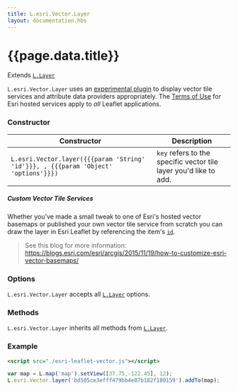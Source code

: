 ```yaml
---
title: L.esri.Vector.Layer
layout: documentation.hbs
---
```


# {{page.data.title}}

Extends [`L.Layer`](http://leafletjs.com/reference-{{siteData.latest_leaflet}}.html#layer)

`L.esri.Vector.Layer` uses an [experimental plugin](https://github.com/Esri/esri-leaflet-vector) to display vector tile services and attribute data providers appropriately. The [Terms of Use](https://github.com/esri/esri-leaflet#terms) for Esri hosted services apply to *all* Leaflet applications.

### Constructor

<table>
    <thead>
        <tr>
            <th>Constructor</th>
            <th>Description</th>
        </tr>
    </thead>
    <tbody>
        <tr>
            <td><code class="nobr">L.esri.Vector.layer({{{param 'String' 'id'}}}, , {{{param 'Object' 'options'}}})</code></td>
            <td><code>key</code> refers to the specific vector tile layer you'd like to add.
        </tr>
    </tbody>
</table>


##### Custom Vector Tile Services

Whether you've made a small tweak to one of Esri's hosted vector basemaps or published your own vector tile service from scratch you can draw the layer in Esri Leaflet by referencing the item's [`id`](http://www.arcgis.com/home/item.html?id=bd505ce3efff479bb4e87b182f180159).

> See this blog for more information: https://blogs.esri.com/esri/arcgis/2015/11/19/how-to-customize-esri-vector-basemaps/

### Options

`L.esri.Vector.Layer` accepts all [`L.Layer`](http://leafletjs.com/reference-1.0.0.html#layer) options.

### Methods

`L.esri.Vector.Layer` inherits all methods from [`L.Layer`](http://leafletjs.com/reference-1.0.0.html#layer).

### Example

```xml
<script src="./esri-leaflet-vector.js"></script>
```

```js
var map = L.map('map').setView([37.75,-122.45], 12);
L.esri.Vector.layer('bd505ce3efff479bb4e87b182f180159').addTo(map);
```
